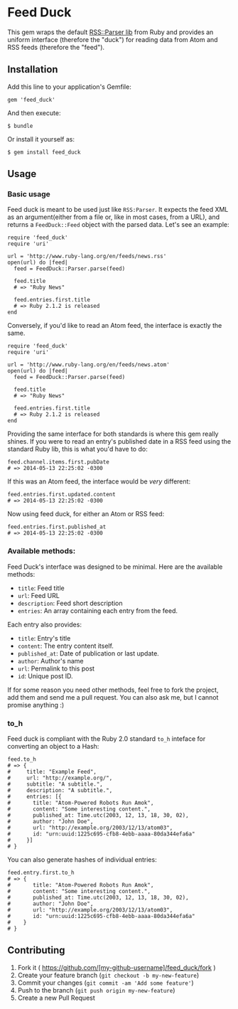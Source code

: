 # Feed Duck

This gem wraps the default [RSS::Parser lib](http://ruby-doc.org/stdlib-2.0.0/libdoc/rss/rdoc/RSS/Parser.html) from Ruby and provides an uniform interface (therefore the "duck") for reading data from Atom and RSS feeds (therefore the "feed").

## Installation

Add this line to your application's Gemfile:

    gem 'feed_duck'

And then execute:

    $ bundle

Or install it yourself as:

    $ gem install feed_duck

## Usage

### Basic usage

Feed duck is meant to be used just like `RSS:Parser`. It expects the feed XML as an argument(either from a file or, like in most cases, from a URL), and returns a `FeedDuck::Feed` object with the parsed data. Let's see an example:

```
require 'feed_duck'
require 'uri'

url = 'http://www.ruby-lang.org/en/feeds/news.rss'
open(url) do |feed|
  feed = FeedDuck::Parser.parse(feed)
  
  feed.title
  # => "Ruby News"
  
  feed.entries.first.title
  # => Ruby 2.1.2 is released
end
```

Conversely, if you'd like to read an Atom feed, the interface is exactly the same.

```
require 'feed_duck'
require 'uri'

url = 'http://www.ruby-lang.org/en/feeds/news.atom'
open(url) do |feed|
  feed = FeedDuck::Parser.parse(feed)
  
  feed.title
  # => "Ruby News"
  
  feed.entries.first.title
  # => Ruby 2.1.2 is released
end
```

Providing the same interface for both standards is where this gem really shines. If you were to read an entry's published date in a RSS feed using the standard Ruby lib, this is what you'd have to do:

```
feed.channel.items.first.pubDate
# => 2014-05-13 22:25:02 -0300
```

If this was an Atom feed, the interface would be *very* different:

```
feed.entries.first.updated.content
# => 2014-05-13 22:25:02 -0300
```

Now using feed duck, for either an Atom or RSS feed:

```
feed.entries.first.published_at
# => 2014-05-13 22:25:02 -0300
```

### Available methods:

Feed Duck's interface was designed to be minimal. Here are the available methods:

* `title`: Feed title
* `url`: Feed URL
* `description`: Feed short description
* `entries`: An array containing each entry from the feed.

Each entry also provides:

* `title`: Entry's title
* `content`: The entry content itself.
* `published_at`: Date of publication or last update.
* `author`: Author's name
* `url`: Permalink to this post
* `id`: Unique post ID.

If for some reason you need other methods, feel free to fork the project, add them and send me a pull request. You can also ask me, but I cannot promise anything :)

### to_h

Feed duck is compliant with the Ruby 2.0 standard `to_h` inteface for converting an object to a Hash:

```
feed.to_h
# => {
#     title: "Example Feed",
#     url: "http://example.org/",
#     subtitle: "A subtitle.",
#     description: "A subtitle.",
#     entries: [{
#       title: "Atom-Powered Robots Run Amok",
#       content: "Some interesting content.",
#       published_at: Time.utc(2003, 12, 13, 18, 30, 02),
#       author: "John Doe",
#       url: "http://example.org/2003/12/13/atom03",
#       id: "urn:uuid:1225c695-cfb8-4ebb-aaaa-80da344efa6a"
#     }]
# }
```

You can also generate hashes of individual entries:

```
feed.entry.first.to_h
# => {
#       title: "Atom-Powered Robots Run Amok",
#       content: "Some interesting content.",
#       published_at: Time.utc(2003, 12, 13, 18, 30, 02),
#       author: "John Doe",
#       url: "http://example.org/2003/12/13/atom03",
#       id: "urn:uuid:1225c695-cfb8-4ebb-aaaa-80da344efa6a"
#    }
# }
```

## Contributing

1. Fork it ( https://github.com/[my-github-username]/feed_duck/fork )
2. Create your feature branch (`git checkout -b my-new-feature`)
3. Commit your changes (`git commit -am 'Add some feature'`)
4. Push to the branch (`git push origin my-new-feature`)
5. Create a new Pull Request
